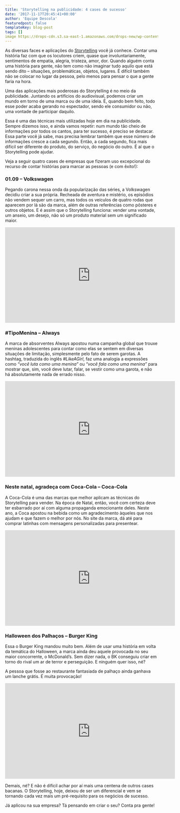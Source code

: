 ```yaml
---
title: 'Storytelling na publicidade: 4 cases de sucesso'
date: '2017-11-17T20:45:41+00:00'
author: 'Equipe Descola'
featuredpost: false
templateKey: blog-post
tags: []
image https://drops-cdn.s3.sa-east-1.amazonaws.com/drops-new/wp-content/uploads/2017/11/17204518/storytelling-publicidade-150x150.png
---
```

As diversas faces e aplicações do [Storytelling](https://descola.org/curso/storytelling) você já conhece. Contar uma história faz com que os locutores criem, quase que involuntariamente, sentimentos de empatia, alegria, tristeza, amor, dor. Quando alguém conta uma história para gente, não tem como não imaginar tudo aquilo que está sendo dito – situações, problemáticas, objetos, lugares. É difícil também não se colocar no lugar da pessoa, pelo menos para pensar o que a gente faria na hora.

Uma das aplicações mais poderosas do Storytelling é no meio da publicidade. Juntando os artifícios do audiovisual, podemos criar um mundo em torno de uma marca ou de uma ideia. E, quando bem feito, todo esse poder acaba gerando no espectador, sendo ele consumidor ou não, uma vontade de participar daquilo.

Essa é uma das técnicas mais utilizadas hoje em dia na publicidade. Sempre dizemos isso, e ainda vamos repetir: num mundo tão cheio de informações por todos os cantos, para ter sucesso, é preciso se destacar. Essa parte você já sabe, mas precisa lembrar também que esse número de informações cresce a cada segundo. Então, a cada segundo, fica mais difícil ser diferente do produto, do serviço, do negócio do outro. É aí que o Storytelling pode ajudar.

Veja a seguir quatro cases de empresas que fizeram uso excepcional do recurso de contar histórias para marcar as pessoas (e com êxito!):

### 01.09 – Volkswagen

Pegando carona nessa onda da popularização das séries, a Volkswagen decidiu criar a sua própria. Recheada de aventura e mistério, os episódios não vendem sequer um carro, mas todos os veículos de quatro rodas que aparecem por lá são da marca, além de outras referências como pôsteres e outros objetos. E é assim que o Storytelling funciona: vender uma vontade, um anseio, um desejo, não só um produto material sem um significado maior.

<iframe allowfullscreen="allowfullscreen" frameborder="0" height="315" loading="lazy" src="https://www.youtube.com/embed/XLyDqFH3P6Q" width="560"></iframe>

### \#TipoMenina – Always

A marca de absorventes Always apostou numa campanha global que trouxe meninas adolescentes para contar como elas se sentem em diversas situações de limitação, simplesmente pelo fato de serem garotas. A hashtag, traduzida do inglês *\#LikeAGirl*, faz uma analogia a expressões como *“você luta como uma menina”* ou *“você fala como uma menina”* para mostrar que, sim, você deve lutar, falar, se vestir como uma garota, e não há absolutamente nada de errado nisso.

<iframe allowfullscreen="allowfullscreen" frameborder="0" height="315" loading="lazy" src="https://www.youtube.com/embed/OTK6uN00QLI" width="560"></iframe>

### Neste natal, agradeça com Coca-Cola – Coca-Cola

A Coca-Cola é uma das marcas que melhor aplicam as técnicas do Storytelling para vender. Na época de Natal, então, você com certeza deve ter esbarrado por aí com alguma propaganda emocionante deles. Neste ano, a Coca apostou na bebida como um agradecimento àqueles que nos ajudam e que fazem o melhor por nós. No site da marca, dá até para comprar latinhas com mensagens personalizadas para presentear.

<iframe allowfullscreen="allowfullscreen" frameborder="0" height="315" loading="lazy" src="https://www.youtube.com/embed/7zQjCwZytgw" width="560"></iframe>

### Halloween dos Palhaços – Burger King

Essa o Burger King mandou muito bem. Além de usar uma história em volta da temática do Halloween, a marca ainda deu aquele provocada no seu maior concorrente, o McDonald’s. Sem dizer nada, o BK conseguiu criar em torno do rival um ar de terror e perseguição. E ninguém quer isso, né?

A pessoa que fosse ao restaurante fantasiada de palhaço ainda ganhava um lanche grátis. É muita provocação!

<iframe allowfullscreen="allowfullscreen" frameborder="0" height="315" loading="lazy" src="https://www.youtube.com/embed/IJFHfwO12IY" width="560"></iframe>

Demais, né? E não é difícil achar por aí mais uma centena de outros cases bacanas. O Storytelling, hoje, deixou de ser um diferencial e vem se tornando cada vez mais um pré-requisito para os negócios de sucesso.

Já aplicou na sua empresa? Tá pensando em criar o seu? Conta pra gente!
